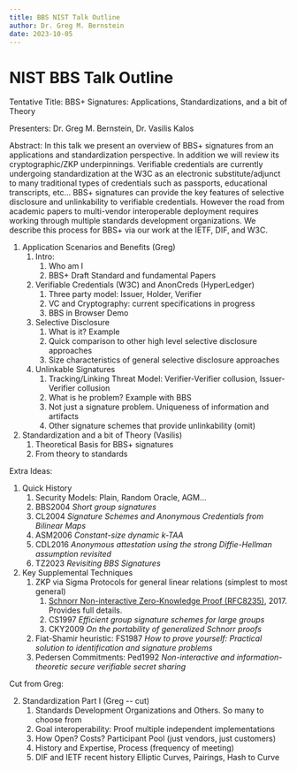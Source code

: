 ```yaml
---
title: BBS NIST Talk Outline
author: Dr. Greg M. Bernstein
date: 2023-10-05
---
```


# NIST BBS Talk Outline

Tentative Title: BBS+ Signatures: Applications, Standardizations, and a bit of Theory

Presenters: Dr. Greg M. Bernstein, Dr. Vasilis Kalos

Abstract: In this talk we present an overview of BBS+ signatures from an applications and standardization perspective. In addition we will review its cryptographic/ZKP underpinnings. Verifiable credentials are currently undergoing standardization at the W3C as an electronic substitute/adjunct to many traditional types of credentials such as passports, educational transcripts, etc... BBS+ signatures can provide the key features of selective disclosure and unlinkability to verifiable credentials. However the road from academic papers to multi-vendor interoperable deployment requires working through multiple standards development organizations. We describe this process for BBS+ via our work at the IETF, DIF, and W3C.

1. Application Scenarios and Benefits  (Greg)
   1. Intro:
      1. Who am I
      2. BBS+ Draft Standard and fundamental Papers
   2. Verifiable Credentials (W3C) and AnonCreds (HyperLedger)
      1. Three party model: Issuer, Holder, Verifier
      2. VC and Cryptography: current specifications in progress
      3. BBS in Browser Demo
   3. Selective Disclosure
      1. What is it? Example
      2. Quick comparison to other high level selective disclosure approaches
      3. Size characteristics of general selective disclosure approaches
   4. Unlinkable Signatures
      1. Tracking/Linking Threat Model: Verifier-Verifier collusion, Issuer-Verifier collusion
      2. What is he problem? Example with BBS
      3. Not just a signature problem. Uniqueness of information and artifacts
      4. Other signature schemes that provide unlinkability (omit)
2. Standardization and a bit of Theory (Vasilis)
   1. Theoretical Basis for BBS+ signatures
   2. From theory to standards

Extra Ideas:

1. Quick History
   1. Security Models: Plain, Random Oracle, AGM...
   2. BBS2004 *Short group signatures*
   3. CL2004 *Signature Schemes and Anonymous Credentials from Bilinear Maps*
   4. ASM2006 *Constant-size dynamic k-TAA*
   5. CDL2016 *Anonymous attestation using the strong Diffie-Hellman assumption revisited*
   6. TZ2023 *Revisiting BBS Signatures*
2. Key Supplemental Techniques
   1. ZKP via Sigma Protocols for general linear relations (simplest to most general)
      1. [Schnorr Non-interactive Zero-Knowledge Proof (RFC8235)](https://www.rfc-editor.org/rfc/rfc8235.html), 2017. Provides full details.
      2. CS1997 *Efficient group signature schemes for large groups*
      3. CKY2009 *On the portability of generalized Schnorr proofs*
   2. Fiat-Shamir heuristic: FS1987 *How to prove yourself: Practical solution to identification and signature problems*
   3. Pedersen Commitments: Ped1992 *Non-interactive and information-theoretic secure verifiable secret sharing*

Cut from Greg:

2. Standardization Part I (Greg -- cut)
      1. Standards Development Organizations and Others. So many to choose from
      2. Goal interoperability: Proof multiple independent implementations
      3. How Open? Costs? Participant Pool (just vendors, just customers)
      4. History and Expertise, Process (frequency of meeting)
      5. DIF and IETF recent history Elliptic Curves, Pairings, Hash to Curve